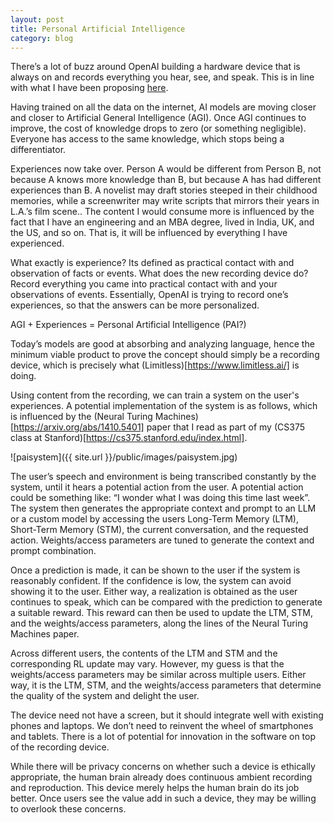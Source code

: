 ```yaml
---
layout: post
title: Personal Artificial Intelligence
category: blog
---
```


There’s a lot of buzz around OpenAI building a hardware device that is always on and records everything you hear, see, and speak. This is in line with what I have been proposing [here](https://sravps7.github.io/blog/small-intent-models.html).

Having trained on all the data on the internet, AI models are moving closer and closer to Artificial General Intelligence (AGI). Once AGI continues to improve, the cost of knowledge drops to zero (or something negligible). Everyone has access to the same knowledge, which stops being a differentiator. 

Experiences now take over. Person A would be different from Person B, not because A knows more knowledge than B, but because A has had different experiences than B. A novelist may draft stories steeped in their childhood memories, while a screenwriter may write scripts that mirrors their years in L.A.’s film scene.. The content I would consume more is influenced by the fact that I have an engineering and an MBA degree, lived in India, UK, and the US, and so on. That is, it will be influenced by everything I have experienced.

What exactly is experience? Its defined as practical contact with and observation of facts or events. What does the new recording device do? Record everything you came into practical contact with and your observations of events. Essentially, OpenAI is trying to record one’s experiences, so that the answers can be more personalized. 

AGI + Experiences = Personal Artificial Intelligence (PAI?)

Today’s models are good at absorbing and analyzing language, hence the minimum viable product to prove the concept should simply be a recording device, which is precisely what (Limitless)[https://www.limitless.ai/] is doing.

Using content from the recording, we can train a system on the user's experiences. A potential implementation of the system is as follows, which is influenced by the (Neural Turing Machines)[https://arxiv.org/abs/1410.5401] paper that I read as part of my (CS375 class at Stanford)[https://cs375.stanford.edu/index.html].

![paisystem]({{ site.url }}/public/images/paisystem.jpg)  

The user’s speech and environment is being transcribed constantly by the system, until it hears a potential action from the user. A potential action could be something like: “I wonder what I was doing this time last week”. The system then generates the appropriate context and prompt to an LLM or a custom model by accessing the users Long-Term Memory (LTM), Short-Term Memory (STM), the current conversation, and the requested action. Weights/access parameters are tuned to generate the context and prompt combination. 

Once a prediction is made, it can be shown to the user if the system is reasonably confident. If the confidence is low, the system can avoid showing it to the user. Either way, a realization is obtained as the user continues to speak, which can be compared with the prediction to generate a suitable reward. This reward can then be used to update the LTM, STM, and the weights/access parameters, along the lines of the Neural Turing Machines paper.

Across different users, the contents of the LTM and STM and the corresponding RL update may vary. However, my guess is that the weights/access parameters may be similar across multiple users. Either way, it is the LTM, STM, and the weights/access parameters that determine the quality of the system and delight the user.

The device need not have a screen, but it should integrate well with existing phones and laptops. We don’t need to reinvent the wheel of smartphones and tablets. There is a lot of potential for innovation in the software on top of the recording device.

While there will be privacy concerns on whether such a device is ethically appropriate, the human brain already does continuous ambient recording and reproduction. This device merely helps the human brain do its job better. Once users see the value add in such a device, they may be willing to overlook these concerns.
